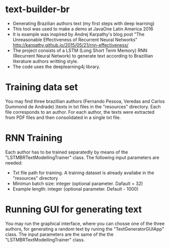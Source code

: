 # text-builder-br
- Generating Brazilian authors text (my first steps with deep learning)
- This tool was used to make a demo at JavaOne Latin America 2016
- It is example was inspired by Andrej Karpathy's blog post "The Unreasonable Effectiveness of Recurrent Neural Networks" http://karpathy.github.io/2015/05/21/rnn-effectiveness/
- The project consists of a LSTM (Long Short Term Memory) RNN (Recurrent Neural Network) to generate text according to Brazillian literature authors writting style. 
- The code uses the deeplearning4j library.

# Training data set
You may find three brazillian authors (Fernando Pessoa, Veredas and Carlos Dummond de Andrade) )texts in txt files in the "resources" directory. Each file corresponds to an author. For each author, the texts were extracted from PDF files and then consolidated in a single txt file.

# RNN Training
Each author has to be trained separatedly by means of the "LSTMBRTextModellingTrainer" class. The following input parameters are needed:
- Txt file path for training. A training dataset is already availabe in the "resources" directory
- Minimun batch size: integer (optional parameter. Dafault = 32)
- Example length: integer (optional parameter. Default - 1000)

# Running GUI for generating text
You may run the graphical interface, where you can chosse one of the three authors, for generating a random text by runing the "TextGeneratorGUIApp" class. The input parameters are the same of the the "LSTMBRTextModellingTrainer" class.
